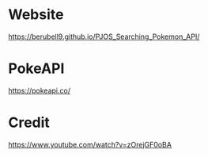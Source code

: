 # Website
https://berubell9.github.io/PJOS_Searching_Pokemon_API/
# PokeAPI
https://pokeapi.co/
# Credit
https://www.youtube.com/watch?v=zOrejGF0oBA
